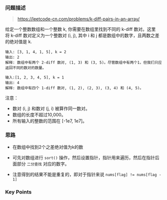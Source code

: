 ### 问题描述

> https://leetcode-cn.com/problems/k-diff-pairs-in-an-array/

给定一个整数数组和一个整数 k, 你需要在数组里找到不同的 k-diff 数对。这里将 k-diff 数对定义为一个整数对 (i, j), 其中 i 和 j 都是数组中的数字，且两数之差的绝对值是 k.

```
输入: [3, 1, 4, 1, 5], k = 2
输出: 2
解释: 数组中有两个 2-diff 数对, (1, 3) 和 (3, 5)。尽管数组中有两个1，但我们只应返回不同的数对的数量。
```

```
输入:[1, 2, 3, 4, 5], k = 1
输出: 4
解释: 数组中有四个 1-diff 数对, (1, 2), (2, 3), (3, 4) 和 (4, 5)。
```

注意：

* 数对 (i, j) 和数对 (j, i) 被算作同一数对。
* 数组的长度不超过10,000。
* 所有输入的整数的范围在 [-1e7, 1e7]。

### 思路

* 在数组中找到2个之差绝对值为k的数

* 可先对数组进行 `sort()` 操作，然后设置指针，指针用来遍历，然后在指针后面部分 `二分查找` 对应的数字。

* 注意得到的结果不能是重复的，即对于指针来说 `nums[flag] != nums[flag - 1]`

### Key Points